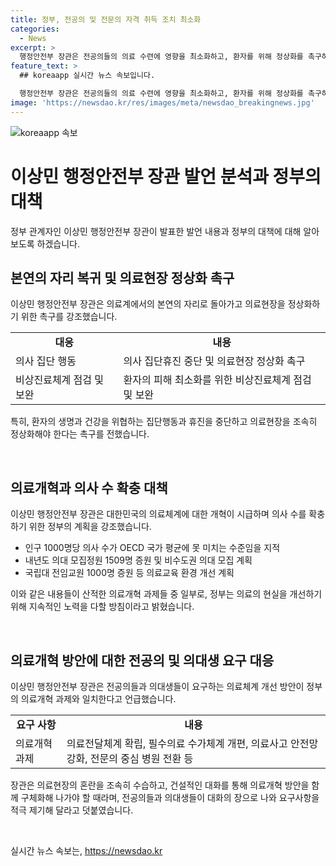 ```yaml
---
title: 정부, 전공의 및 전문의 자격 취득 조치 최소화
categories:
  - News
excerpt: >
  행정안전부 장관은 전공의들의 의료 수련에 영향을 최소화하고, 환자를 위해 정상화를 촉구하며 의료체계를 개선하겠다고 밝혔다. 특히 의료계의 요구사항을 반영하여 의료개혁을 추진할 것이라 강조했다. 의사 부족 문제를 해결하기 위해 의대 모집정원을 확대하고 국립대 전임교원을 증원하며, 실력 있는 의사들을 양성할 방침이다. 추가로 전공의들에게 건설적인 대화를 통해 요구사항을 개진해 달라고 요청했다.
feature_text: >
  ## koreaapp 실시간 뉴스 속보입니다.

  행정안전부 장관은 전공의들의 의료 수련에 영향을 최소화하고, 환자를 위해 정상화를 촉구하며 의료체계를 개선하겠다고 밝혔다. 특히 의료계의 요구사항을 반영하여 의료개혁을 추진할 것이라 강조했다. 의사 부족 문제를 해결하기 위해 의대 모집정원을 확대하고 국립대 전임교원을 증원하며, 실력 있는 의사들을 양성할 방침이다. 추가로 전공의들에게 건설적인 대화를 통해 요구사항을 개진해 달라고 요청했다.
image: 'https://newsdao.kr/res/images/meta/newsdao_breakingnews.jpg'
---
```


<p><img src="https://newsdao.kr/res/images/meta/newsdao_breakingnews.jpg" alt="koreaapp 속보" /></p>

<h1>이상민 행정안전부 장관 발언 분석과 정부의 대책</h1>

<p data-ke-size="size16"></p>

<p>정부 관계자인 이상민 행정안전부 장관이 발표한 발언 내용과 정부의 대책에 대해 알아보도록 하겠습니다.</p>

<h2 data-ke-size="size26">본연의 자리 복귀 및 의료현장 정상화 촉구</h2>

<p>이상민 행정안전부 장관은 의료계에서의 본연의 자리로 돌아가고 의료현장을 정상화하기 위한 촉구를 강조했습니다.</p>

<table style="width: 100%;">
<tbody>
<tr>
<td style="text-align: center; height: 17px;"><b>대응</b></td>
<td style="text-align: center; height: 17px;"><b>내용</b></td>
</tr>
<tr>
<td style="height: 17px;">의사 집단 행동</td>
<td style="height: 17px;">의사 집단휴진 중단 및 의료현장 정상화 촉구</td>
</tr>
<tr>
<td style="height: 17px;">비상진료체계 점검 및 보완</td>
<td style="height: 17px;">환자의 피해 최소화를 위한 비상진료체계 점검 및 보완</td>
</tr>
</tbody>
</table>

<p>특히, 환자의 생명과 건강을 위협하는 집단행동과 휴진을 중단하고 의료현장을 조속히 정상화해야 한다는 촉구를 전했습니다.</p>

<p data-ke-size="size16">&nbsp;</p>

<h2 data-ke-size="size26">의료개혁과 의사 수 확충 대책</h2>

<p>이상민 행정안전부 장관은 대한민국의 의료체계에 대한 개혁이 시급하며 의사 수를 확충하기 위한 정부의 계획을 강조했습니다.</p>

<ul>
<li>인구 1000명당 의사 수가 OECD 국가 평균에 못 미치는 수준임을 지적</li>
<li>내년도 의대 모집정원 1509명 증원 및 비수도권 의대 모집 계획</li>
<li>국립대 전임교원 1000명 증원 등 의료교육 환경 개선 계획</li>
</ul>

<p>이와 같은 내용들이 산적한 의료개혁 과제들 중 일부로, 정부는 의료의 현실을 개선하기 위해 지속적인 노력을 다할 방침이라고 밝혔습니다.</p>

<p data-ke-size="size16">&nbsp;</p>

<h2 data-ke-size="size26">의료개혁 방안에 대한 전공의 및 의대생 요구 대응</h2>

<p>이상민 행정안전부 장관은 전공의들과 의대생들이 요구하는 의료체계 개선 방안이 정부의 의료개혁 과제와 일치한다고 언급했습니다.</p>

<table style="width: 100%;">
<tbody>
<tr>
<td style="text-align: center; height: 17px;"><b>요구 사항</b></td>
<td style="text-align: center; height: 17px;"><b>내용</b></td>
</tr>
<tr>
<td style="height: 17px;">의료개혁 과제</td>
<td style="height: 17px;">의료전달체계 확립, 필수의료 수가체계 개편, 의료사고 안전망 강화, 전문의 중심 병원 전환 등</td>
<tr>
</tbody>
</table>

<p>장관은 의료현장의 혼란을 조속히 수습하고, 건설적인 대화를 통해 의료개혁 방안을 함께 구체화해 나가야 할 때라며, 전공의들과 의대생들이 대화의 장으로 나와 요구사항을 적극 제기해 달라고 덧붙였습니다.</p>

<p data-ke-size="size16">&nbsp;</p>
실시간 뉴스 속보는, <a href="https://newsdao.kr" rel="dofollow">https://newsdao.kr</a>


